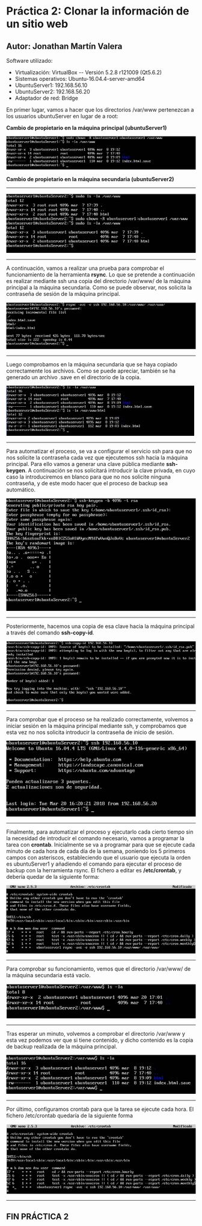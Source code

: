 # Práctica 2: Clonar la información de un sitio web
## Autor: Jonathan Martín Valera

Software utilizado:  

- Virtualización: VirtualBox -- Versión 5.2.8 r121009 (Qt5.6.2)
- Sistemas operativos: Ubuntu-16.04.4-server-amd64
- UbuntuServer1: 192.168.56.10
- UbuntuServer2: 192.168.56.20
- Adaptador de red: Bridge

En primer lugar, vamos a hacer que los directorios /var/www pertenezcan a los usuarios ubuntuServer en lugar de a root:

**Cambio de propietario en la máquina principal (ubuntuServer1)**

![img](https://github.com/jmv74211/SWAP/blob/master/Práctica_2/Imágenes/chown1.jpg)


**Cambio de propietario en la máquina secundaria (ubuntuServer2)**

---

![img](https://github.com/jmv74211/SWAP/blob/master/Práctica_2/Imágenes/chown2.jpg)

---

A continuación, vamos a realizar una prueba para comprobar el funcionamiento de la herramienta **rsync**. Lo que se pretende 
a continuación es realizar mediante ssh una copia del directorio /var/www/ de la máquina principal a la máquina secundaria.
Como se puede observar, nos solicita la contraseña de sesión de la máquina principal.

![img](https://github.com/jmv74211/SWAP/blob/master/Práctica_2/Imágenes/rsync_1.jpg)

---

Luego comprobamos en la máquina secundaria que se haya copiado correctamente los archivos. Como se puede apreciar, también se ha 
generado un archivo .save en el directorio de la copia.

![img](https://github.com/jmv74211/SWAP/blob/master/Práctica_2/Imágenes/rsync_2.jpg)

---

Para automatizar el proceso, se va a configurar el servicio ssh para que no nos solicite la contraseña cada vez que ejecutemos ssh hacia la máquina principal.
Para ello vamos a generar una clave pública mediante **ssh-keygen**. A continuación se nos solicitará introducir la clave privada, en cuyo caso la introduciremos 
en blanco para que no nos solicite ninguna contraseña, y de este modo hacer que el proceso de backup sea automático.

![img](https://github.com/jmv74211/SWAP/blob/master/Práctica_2/Imágenes/ssh_1.jpg)

---

Posteriormente, hacemos una copia de esa clave hacia la máquina principal a través del comando **ssh-copy-id**.

![img](https://github.com/jmv74211/SWAP/blob/master/Práctica_2/Imágenes/ssh_2.jpg)

---

Para comprobar que el proceso se ha realizado correctamente, volvemos a iniciar sesión en la máquina principal mediante ssh, y comprobamos que esta vez no nos
solicita introducir la contraseña de inicio de sesión.

![img](https://github.com/jmv74211/SWAP/blob/master/Práctica_2/Imágenes/ssh_3.jpg)

---

Finalmente, para automatizar el proceso y ejecutarlo cada cierto tiempo sin la necesidad de introducir el comando necesario, vamos a programar la tarea con **crontab**.
Inicialmente se va a programar para que se ejecute cada minuto de cada hora de cada día de la semana, poniendo los 5 primeros campos con asteriscos, estableciendo que el usuario
que ejecuta la orden es ubuntuServer1 y añadiendo el comando para ejecutar el proceso de backup con la herramienta rsync. El fichero a editar es **/etc/crontab**, y debería quedar
de la siguiente forma:

![img](https://github.com/jmv74211/SWAP/blob/master/Práctica_2/Imágenes/crontab_1.jpg)

---

Para comprobar su funcionamiento, vemos que el directorio /var/www/ de la máquina secundaria está vacío.

![img](https://github.com/jmv74211/SWAP/blob/master/Práctica_2/Imágenes/crontab_2.jpg)

---

Tras esperar un minuto, volvemos a comprobar el directorio /var/www y esta vez podemos ver que si tiene contenido, y dicho contenido es la copia de backup realizada de la máquina principal.

![img](https://github.com/jmv74211/SWAP/blob/master/Práctica_2/Imágenes/crontab_3.jpg)

---

Por último, configuramos crontab para que la tarea se ejecute cada hora. El fichero /etc/crontab quedaría de la siguiente forma

![img](https://github.com/jmv74211/SWAP/blob/master/Práctica_2/Imágenes/crontab_4.jpg)

---

##  FIN PRÁCTICA 2 
